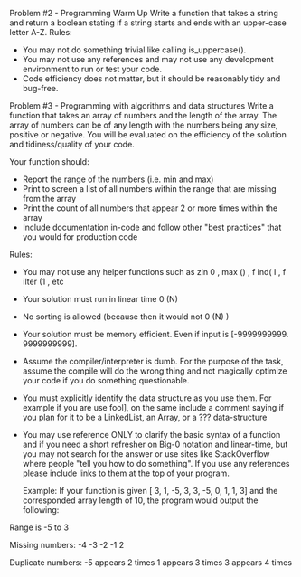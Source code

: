 Problem #2 - Programming Warm Up 
Write a function that takes a string and return a boolean stating 
if a string starts and ends with an upper-case letter A-Z. 
Rules: 
* You may not do something trivial like calling is_uppercase(). 
* You may not use any references and may not use any development 
   environment to run or test your code. 
* Code efficiency does not matter, but it should be reasonably 
  tidy and bug-free. 


Problem #3 - Programming with algorithms and data structures 
Write a function that takes an array of numbers and the length of the array. 
The array of numbers can be of any length with the numbers being any size, 
positive or negative. You will be evaluated on the efficiency of the solution 
and tidiness/quality of your code. 

Your function should: 
* Report the range of the numbers (i.e. min and max) 
* Print to screen a list of all numbers within the 
  range that are missing from the array 
* Print the count of all numbers that appear 
  2 or more times within the array 
* Include documentation in-code and follow other "best practices" 
  that you would for production code 

Rules: 
* You may not use any helper functions such as zin 0 , 
  max () , f ind( I , f ilter (1 , etc 
* Your solution must run in linear time 0 (N) 
* No sorting is allowed (because then it would not 0 (N) ) 
* Your solution must be memory efficient. 
  Even if input is [-9999999999. 9999999999]. 
* Assume the compiler/interpreter is dumb. For the purpose of the task, 
  assume the compile will do the wrong thing and not magically optimize 
  your code if you do something questionable. 
* You must explicitly identify the data structure as you use them. 
  For example if you are use fool], on the same include a comment 
  saying if you plan for it to be a LinkedList, an Array, 
  or a ??? data-structure 
* You may use reference ONLY to clarify 
  the basic syntax of a function and if you need a short refresher 
  on Big-0 notation and linear-time, but you may not search for 
  the answer or use sites like StackOverflow where people 
  "tell you how to do something". If you use any references 
  please include links to them at the top of your program. 

  Example: If your function is given 
  [ 3, 1, -5, 3, 3, -5, 0, 1, 1, 3] and the corresponded array length of 10, 
  the program would output the following: 
  
Range is -5 to 3

Missing numbers:
-4
-3
-2
-1
2

Duplicate numbers:
-5 appears 2 times
1 appears 3 times
3 appears 4 times
